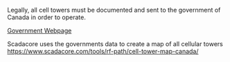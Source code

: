 Legally, all cell towers must be documented and sent to the government of Canada in order to operate. 

[Government Webpage](https://ised-isde.canada.ca/site/spectrum-management-system/en/spectrum-management-system-data)

Scadacore uses the governments data to create a map of all cellular towers 
https://www.scadacore.com/tools/rf-path/cell-tower-map-canada/